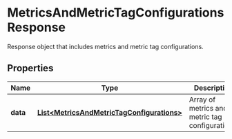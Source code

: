 

# MetricsAndMetricTagConfigurationsResponse

Response object that includes metrics and metric tag configurations.
## Properties

Name | Type | Description | Notes
------------ | ------------- | ------------- | -------------
**data** | [**List&lt;MetricsAndMetricTagConfigurations&gt;**](MetricsAndMetricTagConfigurations.md) | Array of metrics and metric tag configurations. |  [optional]



